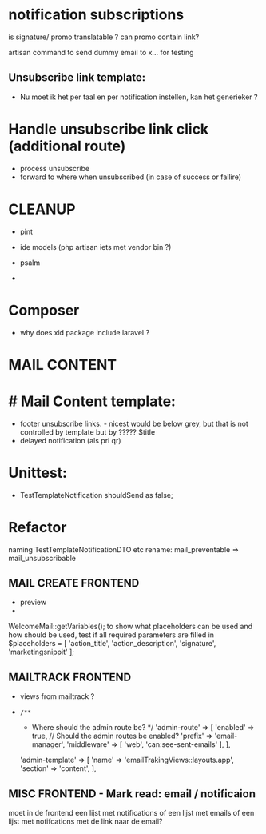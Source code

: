 # notification subscriptions
is signature/ promo translatable ?
can promo contain link?

artisan command to send dummy email to x... for testing

## Unsubscribe link template:
- Nu moet ik het per taal en per notification instellen, kan het generieker ?

# Handle unsubscribe link click (additional route)
- process unsubscribe
- forward to where when unsubscribed (in case of success or failire)

# CLEANUP
- pint
- ide models (php artisan iets met vendor bin ?)
- psalm

- 
# Composer
- why does xid package include laravel ?


# MAIL CONTENT
# # Mail Content template:
- footer unsubscribe links. - nicest would be below grey, but that is not controlled by template but by ????? $title
- delayed notification (als pri qr)


# Unittest:
- TestTemplateNotification shouldSend as false;


# Refactor 
naming TestTemplateNotificationDTO etc
rename: mail_preventable => mail_unsubscribable


## MAIL CREATE FRONTEND
- preview
- 
WelcomeMail::getVariables();
to show what placeholders can be used and how should be used, test if all required parameters are filled in
$placeholders = [
'action_title',
'action_description',
'signature',
'marketingsnippit'
];

## MAILTRACK FRONTEND
- views from mailtrack ?
-     /**
    * Where should the admin route be?
      */
      'admin-route' => [
      'enabled' => true, // Should the admin routes be enabled?
      'prefix' => 'email-manager',
      'middleware' => [
      'web',
      'can:see-sent-emails'
      ],
      ],

  'admin-template' => [
  'name' => 'emailTrakingViews::layouts.app',
  'section' => 'content',
  ],

## MISC FRONTEND - Mark read: email / notificaion
moet in de frontend een lijst met notifications of een lijst met emails of een lijst met notifcations met de link naar de email?
